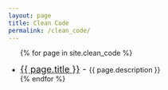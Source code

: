 ```yaml
---
layout: page
title: Clean Code
permalink: /clean_code/
---
```

<ul>

{% for page in site.clean_code %}
  <li>
    <span style="font-size: 18px;"><a href="{{ page.url }}">{{ page.title }}</a> - </span>
    <span>{{ page.description }}</span>
  </li>
{% endfor %}

</ul>
